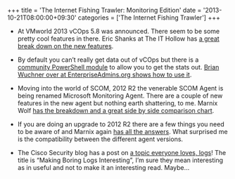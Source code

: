 +++
title = 'The Internet Fishing Trawler: Monitoring Edition'
date = '2013-10-21T08:00:00+09:30'
categories = ['The Internet Fishing Trawler']
+++

* At VMworld 2013 vCOps 5.8 was announced. There seem to be some pretty cool
    features in there. Eric Shanks at The IT Hollow has [a great break down on
    the new features](http://theithollow.com/2013/10/vmware-vcops-5-8-announced/).

* By default you can’t really get data out of vCOps but there is a
    [community PowerShell module](http://velemental.com/2012/09/04/unofficial-vmware-vcenter-operations-powershell-module/)
    to allow you to get the stats out. [Brian Wuchner over at
    EnterpriseAdmins.org shows how to use it](http://enterpriseadmins.org/blog/scripting/getting-data-out-of-vcops/).

* Moving into the world of SCOM, 2012 R2 the venerable SCOM Agent is being
    renamed Microsoft Monitoring Agent. There are a couple of new features in
    the new agent but nothing earth shattering, to me. Marnix Wolf [has the
    breakdown and a great side by side comparison chart](http://thoughtsonopsmgr.blogspot.nl/2013/09/scom-2012-r2-hello-mma-microsoft.html).

* If you are doing an upgrade to 2012 R2 there are a few things you need to
    be aware of and Marnix again [has all the answers](http://thoughtsonopsmgr.blogspot.com.au/2013/10/scom-2012-r2-scom-2012-sp1-scom-2012.html).
    What surprised me is the compatibility between the different agent
    versions.

* The Cisco Security blog has a post on [a topic everyone loves, logs](http://blogs.cisco.com/security/making-boring-logs-interesting/)!
    The title is “Making Boring Logs Interesting”, I’m sure they mean
    interesting as in useful and not to make it an interesting read. Maybe…
